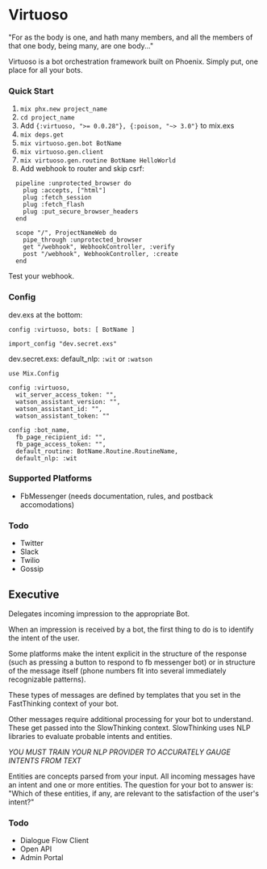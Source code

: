 # Virtuoso
"For as the body is one, and hath many members, and all the members of that one body, being many, are one body..."

Virtuoso is a bot orchestration framework built on Phoenix. Simply put, one place for all your bots.

### Quick Start
1. `mix phx.new project_name`
2. `cd project_name`
3. Add `{:virtuoso, ">= 0.0.28"}, {:poison, "~> 3.0"}` to mix.exs
4. `mix deps.get`
5. `mix virtuoso.gen.bot BotName`
5. `mix virtuoso.gen.client`
6. `mix virtuoso.gen.routine BotName HelloWorld`
7. Add webhook to router and skip csrf:

```
  pipeline :unprotected_browser do
    plug :accepts, ["html"]
    plug :fetch_session
    plug :fetch_flash
    plug :put_secure_browser_headers
  end

  scope "/", ProjectNameWeb do
    pipe_through :unprotected_browser
    get "/webhook", WebhookController, :verify
    post "/webhook", WebhookController, :create
  end
```

Test your webhook.

### Config
dev.exs at the bottom:

```
config :virtuoso, bots: [ BotName ]

import_config "dev.secret.exs"
```

dev.secret.exs:
default_nlp: `:wit` or `:watson`

```
use Mix.Config

config :virtuoso,
  wit_server_access_token: "",
  watson_assistant_version: "",
  watson_assistant_id: "",
  watson_assistant_token: ""

config :bot_name,
  fb_page_recipient_id: "",
  fb_page_access_token: "",
  default_routine: BotName.Routine.RoutineName,
  default_nlp: :wit
```

### Supported Platforms
- FbMessenger (needs documentation, rules, and postback accomodations)

### Todo
- Twitter
- Slack
- Twilio
- Gossip

## Executive
Delegates incoming impression to the appropriate Bot.

When an impression is received by a bot, the first thing to do is to identify the intent of the user.

Some platforms make the intent explicit in the structure of the response (such as pressing a button to respond to fb messenger bot) or in structure of the message itself (phone numbers fit into several immediately recognizable patterns).

These types of messages are defined by templates that you set in the FastThinking context of your bot.

Other messages require additional processing for your bot to understand. These get passed into the SlowThinking context. SlowThinking uses NLP libraries to evaluate probable intents and entities.

*YOU MUST TRAIN YOUR NLP PROVIDER TO ACCURATELY GAUGE INTENTS FROM TEXT*

Entities are concepts parsed from your input. All incoming messages have an intent and one or more entities. The question for your bot to answer is: "Which of these entities, if any, are relevant to the satisfaction of the user's intent?"

### Todo
- Dialogue Flow Client
- Open API
- Admin Portal

